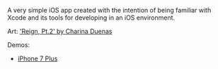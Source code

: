 A very simple iOS app created with the intention of being familiar with Xcode and its tools for developing in an iOS environment. 

Art: ['Reign, Pt.2' by Charina Duenas](https://www.deviantart.com/thebrokenmasterpiece/art/Reign-Pt-2-746070732)

Demos: 
- [iPhone 7 Plus](https://i.imgur.com/Pf0gkEg.mp4)

